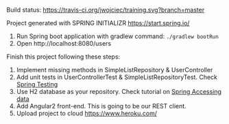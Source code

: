 Build status: https://travis-ci.org/jwojciec/training.svg?branch=master

Project generated with SPRING INITIALIZR https://start.spring.io/

1. Run Spring boot application with gradlew command:
```./gradlew bootRun```
2. Open http://localhost:8080/users

Finish this project following these steps:
1. Implement missing methods in SimpleListRepository & UserController
2. Add unit tests in UserControllerTest & SimpleListRepositoryTest. Check
[Spring Testing](https://docs.spring.io/spring-boot/docs/current/reference/html/boot-features-testing.html)
3. Use H2 database as your repository. Check tutorial on
[Spring Accessing data](https://spring.io/guides/gs/accessing-data-jpa/)
4. Add Angular2 front-end. This is going to be our REST client.
5. Upload project to cloud https://www.heroku.com/

